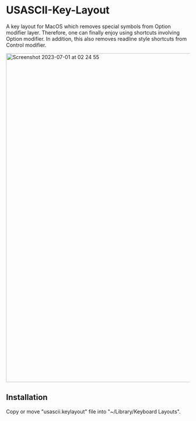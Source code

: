 # USASCII-Key-Layout
A key layout for MacOS which removes special symbols from Option modifier layer. Therefore, one can finally enjoy using shortcuts involving Option modifier. In addition, this also removes readline style shortcuts from Control modifier.

<img width="900" alt="Screenshot 2023-07-01 at 02 24 55" src="https://github.com/drkhn1234/USASCII-Key-Layout/assets/97989691/24742f37-3122-4c5a-ba40-7ce9dd2e0e9e">

## Installation
Copy or move "usascii.keylayout" file into "~/Library/Keyboard Layouts".
